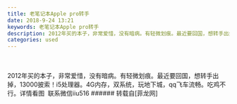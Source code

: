 ```yaml
---
title: 老笔记本Apple pro转手
date: 2018-9-24 13:21
keywords: 老笔记本Apple pro转手
description: 2012年买的本子，非常爱惜，没有暗病。有轻微划痕。最近要回国，想转手出掉，13000披索！i5处理器。4G内存，双系统，玩地下城，qq飞车流畅。吃鸡不行。详情看图  联系微信iiu516
categories: used
---
```

<td class="t_f" id="postmessage_1871101">

<br/>
<br/>
2012年买的本子，非常爱惜，没有暗病。有轻微划痕。最近要回国，想转手出掉，13000披索！i5处理器。4G内存，双系统，玩地下城，qq飞车流畅。吃鸡不行。详情看图  联系微信iiu516</td>
###### 转载自[菲龙网]